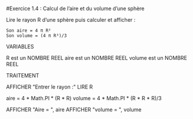 #Exercice 1.4 : Calcul de l’aire et du volume d’une sphère

Lire le rayon R d’une sphère puis calculer et afficher :

    Son aire = 4 π R²
    Son volume = (4 π R³)/3
    
VARIABLES

R est un NOMBRE REEL
aire est  un NOMBRE REEL
volume est un NOMBRE REEL

TRAITEMENT 

AFFICHER "Entrer le rayon :"
LIRE R

aire = 4 * Math.PI * (R * R)
volume = 4 * Math.PI * (R * R * R)/3

AFFICHER "Aire = ", aire
AFFICHER "volume = ", volume
